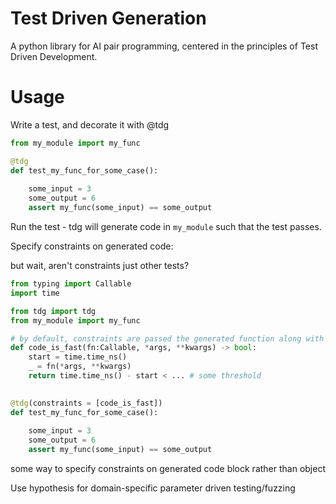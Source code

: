 # Test Driven Generation

A python library for AI pair programming, centered in the principles of Test Driven Development.


# Usage

Write a test, and decorate it with @tdg
```python
from my_module import my_func

@tdg
def test_my_func_for_some_case():
     
    some_input = 3
    some_output = 6
    assert my_func(some_input) == some_output
```

Run the test - tdg will generate code in `my_module` such that the test passes.


Specify constraints on generated code:


but wait, aren't constraints just other tests?

```python
from typing import Callable
import time

from tdg import tdg
from my_module import my_func

# by default, constraints are passed the generated function along with 
def code_is_fast(fn:Callable, *args, **kwargs) -> bool:
    start = time.time_ns()
    _ = fn(*args, **kwargs)
    return time.time_ns() - start < ... # some threshold
    

@tdg(constraints = [code_is_fast])
def test_my_func_for_some_case():
     
    some_input = 3
    some_output = 6
    assert my_func(some_input) == some_output


```


some way to specify constraints on generated code block rather than object 


Use hypothesis for domain-specific parameter driven testing/fuzzing



